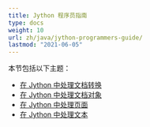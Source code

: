 ```yaml
---
title: Jython 程序员指南
type: docs
weight: 10
url: zh/java/jython-programmers-guide/
lastmod: "2021-06-05"
---
```


本节包括以下主题：

- [在 Jython 中处理文档转换](/pdf/java/working-with-document-conversion-in-jython/)
- [在 Jython 中处理文档对象](/pdf/java/working-with-document-object-in-jython/)
- [在 Jython 中处理页面](/pdf/java/working-with-pages-in-jython/)
- [在 Jython 中处理文本](/pdf/java/working-with-text-in-jython/)